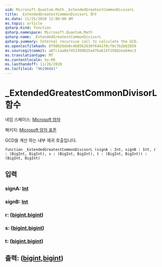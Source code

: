 ```yaml
---
uid: Microsoft.Quantum.Math._ExtendedGreatestCommonDivisorL
title: _ExtendedGreatestCommonDivisorL 함수
ms.date: 11/25/2020 12:00:00 AM
ms.topic: article
qsharp.kind: function
qsharp.namespace: Microsoft.Quantum.Math
qsharp.name: _ExtendedGreatestCommonDivisorL
qsharp.summary: Internal recursive call to calculate the GCD.
ms.openlocfilehash: 8798026de0c468562630f6441f8cf0c7b2b82850
ms.sourcegitcommit: a87c1aa8e7453360025e47ba614f25b02ea84ec3
ms.translationtype: MT
ms.contentlocale: ko-KR
ms.lasthandoff: 11/26/2020
ms.locfileid: "96196041"
---
```

# <a name="_extendedgreatestcommondivisorl-function"></a>_ExtendedGreatestCommonDivisorL 함수

네임 스페이스: [Microsoft 양자](xref:Microsoft.Quantum.Math)

패키지: [Microsoft 양자 표준](https://nuget.org/packages/Microsoft.Quantum.Standard)


GCD을 계산 하는 내부 재귀 호출입니다.

```qsharp
function _ExtendedGreatestCommonDivisorL (signA : Int, signB : Int, r : (BigInt, BigInt), s : (BigInt, BigInt), t : (BigInt, BigInt)) : (BigInt, BigInt)
```


## <a name="input"></a>입력

### <a name="signa--int"></a>signA: [Int](xref:microsoft.quantum.lang-ref.int)




### <a name="signb--int"></a>signB: [Int](xref:microsoft.quantum.lang-ref.int)




### <a name="r--bigintbigint"></a>r: ([bigint](xref:microsoft.quantum.lang-ref.bigint),[bigint](xref:microsoft.quantum.lang-ref.bigint))




### <a name="s--bigintbigint"></a>s: ([bigint](xref:microsoft.quantum.lang-ref.bigint),[bigint](xref:microsoft.quantum.lang-ref.bigint))




### <a name="t--bigintbigint"></a>t: ([bigint](xref:microsoft.quantum.lang-ref.bigint),[bigint](xref:microsoft.quantum.lang-ref.bigint))





## <a name="output--bigintbigint"></a>출력: ([bigint](xref:microsoft.quantum.lang-ref.bigint),[bigint](xref:microsoft.quantum.lang-ref.bigint))

